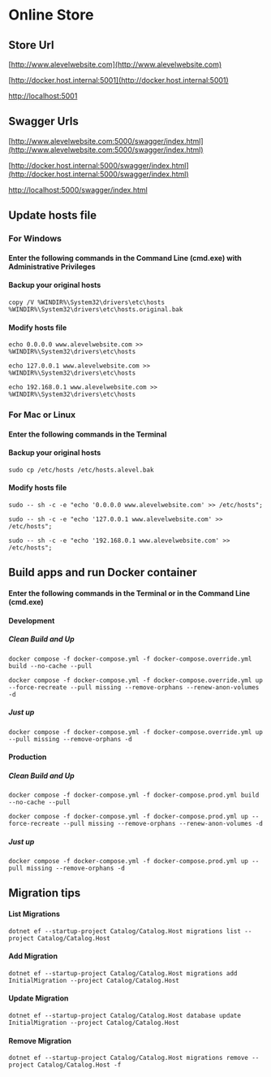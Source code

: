 # Online Store

## Store Url

[http://www.alevelwebsite.com](http://www.alevelwebsite.com)

[http://docker.host.internal:5001](http://docker.host.internal:5001)

[http://localhost:5001](http://localhost:5001)

## Swagger Urls

[http://www.alevelwebsite.com:5000/swagger/index.html](http://www.alevelwebsite.com:5000/swagger/index.html)

[http://docker.host.internal:5000/swagger/index.html](http://docker.host.internal:5000/swagger/index.html)

[http://localhost:5000/swagger/index.html](http://localhost:5000/swagger/index.html)

## Update hosts file

### For Windows

#### Enter the following commands in the Command Line (cmd.exe) with Administrative Privileges

#### Backup your original hosts

```
copy /V %WINDIR%\System32\drivers\etc\hosts %WINDIR%\System32\drivers\etc\hosts.original.bak
```

#### Modify hosts file

```
echo 0.0.0.0 www.alevelwebsite.com >> %WINDIR%\System32\drivers\etc\hosts
```

```
echo 127.0.0.1 www.alevelwebsite.com >> %WINDIR%\System32\drivers\etc\hosts
```

```
echo 192.168.0.1 www.alevelwebsite.com >> %WINDIR%\System32\drivers\etc\hosts
```

### For Mac or Linux

#### Enter the following commands in the Terminal

#### Backup your original hosts

```
sudo cp /etc/hosts /etc/hosts.alevel.bak
```

#### Modify hosts file

```
sudo -- sh -c -e "echo '0.0.0.0 www.alevelwebsite.com' >> /etc/hosts";
```

```
sudo -- sh -c -e "echo '127.0.0.1 www.alevelwebsite.com' >> /etc/hosts";
```

```
sudo -- sh -c -e "echo '192.168.0.1 www.alevelwebsite.com' >> /etc/hosts";
```

## Build apps and run Docker container

#### Enter the following commands in the Terminal or in the Command Line (cmd.exe)

#### Development

##### Clean Build and Up

```
docker compose -f docker-compose.yml -f docker-compose.override.yml build --no-cache --pull
```

```
docker compose -f docker-compose.yml -f docker-compose.override.yml up --force-recreate --pull missing --remove-orphans --renew-anon-volumes -d
```

##### Just up

```
docker compose -f docker-compose.yml -f docker-compose.override.yml up --pull missing --remove-orphans -d
```

#### Production

##### Clean Build and Up

```
docker compose -f docker-compose.yml -f docker-compose.prod.yml build --no-cache --pull
```

```
docker compose -f docker-compose.yml -f docker-compose.prod.yml up --force-recreate --pull missing --remove-orphans --renew-anon-volumes -d
```

##### Just up

```
docker compose -f docker-compose.yml -f docker-compose.prod.yml up --pull missing --remove-orphans -d
```

## Migration tips

#### List Migrations

```
dotnet ef --startup-project Catalog/Catalog.Host migrations list --project Catalog/Catalog.Host
```

#### Add Migration

```
dotnet ef --startup-project Catalog/Catalog.Host migrations add InitialMigration --project Catalog/Catalog.Host
```

#### Update Migration

```
dotnet ef --startup-project Catalog/Catalog.Host database update InitialMigration --project Catalog/Catalog.Host
```

#### Remove Migration

```
dotnet ef --startup-project Catalog/Catalog.Host migrations remove --project Catalog/Catalog.Host -f
```
